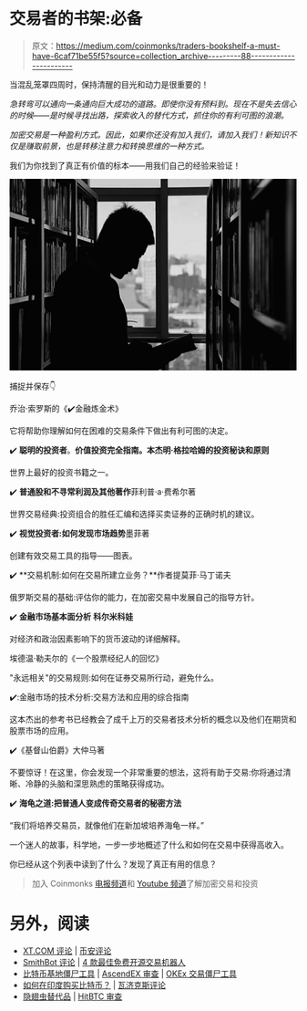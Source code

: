 # 交易者的书架:必备

> 原文：<https://medium.com/coinmonks/traders-bookshelf-a-must-have-6caf71be55f5?source=collection_archive---------88----------------------->

当混乱笼罩四周时，保持清醒的目光和动力是很重要的！

*急转弯可以通向一条通向巨大成功的道路。即使你没有预料到。现在不是失去信心的时候——是时候寻找出路，探索收入的替代方式，抓住你的有利可图的浪潮。*

*加密交易是一种盈利方式。因此，如果你还没有加入我们，请加入我们！新知识不仅是赚取前景，也是转移注意力和转换思维的一种方式。*

我们为你找到了真正有价值的标本——用我们自己的经验来验证！

![](img/5cc474238dad0f6637b8c134ebe6d7d1.png)

捕捉并保存👇

乔治·索罗斯的《✔️金融炼金术》

它将帮助你理解如何在困难的交易条件下做出有利可图的决定。

✔️ **聪明的投资者**。**价值投资完全指南。本杰明·格拉哈姆的投资秘诀和原则**

世界上最好的投资书籍之一。

✔️ **普通股和不寻常利润及其他著作**菲利普·a·费希尔著

世界交易经典:投资组合的胜任汇编和选择买卖证券的正确时机的建议。

✔️ **视觉投资者:如何发现市场趋势**墨菲著

创建有效交易工具的指导——图表。

✔️ **交易机制:如何在交易所建立业务？**作者提莫菲·马丁诺夫

俄罗斯交易的基础:评估你的能力，在加密交易中发展自己的指导方针。

✔️ **金融市场基本面分析** **科尔米科娃**

对经济和政治因素影响下的货币波动的详细解释。

埃德温·勒夫尔的《一个股票经纪人的回忆》

"永远相关"的交易规则:如何在证券交易所行动，避免什么。

✔️:金融市场的技术分析:交易方法和应用的综合指南

这本杰出的参考书已经教会了成千上万的交易者技术分析的概念以及他们在期货和股票市场的应用。

✔️《基督山伯爵》大仲马著

不要惊讶！在这里，你会发现一个非常重要的想法，这将有助于交易:你将通过清晰、冷静的头脑和深思熟虑的策略获得成功。

✔️ **海龟之道:把普通人变成传奇交易者的秘密方法**

“我们将培养交易员，就像他们在新加坡培养海龟一样。”

一个迷人的故事，科学地，一步一步地概述了什么和如何在交易中获得高收入。

你已经从这个列表中读到了什么？发现了真正有用的信息？

> 加入 Coinmonks [电报频道](https://t.me/coincodecap)和 [Youtube 频道](https://www.youtube.com/c/coinmonks/videos)了解加密交易和投资

# 另外，阅读

*   [XT.COM 评论](https://coincodecap.com/profittradingapp-for-binance) | [币安评论](https://coincodecap.com/xt-com-review)
*   [SmithBot 评论](https://coincodecap.com/smithbot-review) | [4 款最佳免费开源交易机器人](https://coincodecap.com/free-open-source-trading-bots)
*   [比特币基地僵尸工具](/coinmonks/coinbase-bots-ac6359e897f3) | [AscendEX 审查](/coinmonks/ascendex-review-53e829cf75fa) | [OKEx 交易僵尸工具](/coinmonks/okex-trading-bots-234920f61e60)
*   [如何在印度购买比特币？](/coinmonks/buy-bitcoin-in-india-feb50ddfef94) | [瓦济克斯评论](/coinmonks/wazirx-review-5c811b074f5b)
*   [隐翅虫替代品](/coinmonks/cryptohopper-alternatives-d67287b16d27) | [HitBTC 审查](/coinmonks/hitbtc-review-c5143c5d53c2)